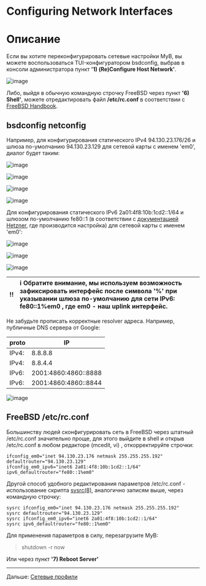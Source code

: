 # Configuring Network Interfaces

# Описание

Если вы хотите переконфигурировать сетевые настройки MyB, вы можете воспользоваться TUI-конфигуратором bsdconfig, выбрав в консоли администратора пункт **'1) (Re)Configure Host Network'**.

![image](https://user-images.githubusercontent.com/926409/163883957-58a6c6fd-c44c-4c06-b2de-477e45936d39.png)

Либо, выйдя в обычную командную строчку FreeBSD через пункт **'6) Shell'**, можете отредактировать файл **/etc/rc.conf** в соответствии с [FreeBSD Handbook](https://docs.freebsd.org/en/books/handbook/config/#config-network-setup).

## bsdconfig netconfig

Например, для конфигурирования статического IPv4 94.130.23.176/26 и шлюза по-умолчанию 94.130.23.129 для сетевой карты с именем 'em0', диалог будет таким:

![image](https://user-images.githubusercontent.com/926409/163884405-c657c742-446c-40e2-b0b6-850a8727224b.png)

![image](https://user-images.githubusercontent.com/926409/163884441-9416766d-0c8c-44f7-afbc-a8e08f02c580.png)

![image](https://user-images.githubusercontent.com/926409/163884499-9fa1b8a9-c55c-403c-9203-aaeaa7b21a41.png)

![image](https://user-images.githubusercontent.com/926409/163884593-ab7db705-4086-4667-9f6e-80b4dcf8ea45.png)


Для конфигурирования статического IPv6 2a01:4f8:10b:1cd2::1/64 и шлюзом по-умолчанию fe80::1 (в соответствии с [документацией Hetzner](https://docs.hetzner.com/robot/dedicated-server/network/net-config-debian-ubuntu/), где производится настройка) для сетевой карты с именем 'em0':

![image](https://user-images.githubusercontent.com/926409/163884951-31c738a2-e50c-4189-a173-4baa9bd0baa9.png)

![image](https://user-images.githubusercontent.com/926409/163884990-1f39a466-7b05-43e7-9bed-756015bd1040.png)

![image](https://user-images.githubusercontent.com/926409/163885066-d76669de-bc9a-423e-b067-18cf7e3e8224.png)

:bangbang: | :information_source: Обратите внимание, мы используем возможность зафиксировать интерфейс после символа **'%'** при указывании шлюза по-умолчанию для сети IPv6: **fe80::1%em0** , где **em0** - наш uplink интерфейс.
:---: | :---

Не забудьте прописать корректные resolver адреса. Например, публичные DNS сервера от Google:

| proto |         IP           |
|-------|----------------------|
| IPv4: |       8.8.8.8        |
| IPv4: |       8.8.4.4        |
| IPv6: | 2001:4860:4860::8888 |
| IPv6: | 2001:4860:4860::8844 |


![image](https://user-images.githubusercontent.com/926409/163885586-cdad3f13-c518-4cac-8688-953a6cb588ed.png)

## FreeBSD /etc/rc.conf

Большинству людей сконфигурировать сеть в FreeBSD через штатный /etc/rc.conf значительно проще, для этого выйдите в shell и открыв /etc/rc.conf в любом редакторе (mcedit, vi) , откорректируйте строчки:

```
ifconfig_em0="inet 94.130.23.176 netmask 255.255.255.192"
defaultrouter="94.130.23.129"
ifconfig_em0_ipv6="inet6 2a01:4f8:10b:1cd2::1/64"
ipv6_defaultrouter="fe80::1%em0"
```

Другой способ удобного редактирования параметров /etc/rc.conf - использование скрипта [sysrc(8)](man.freebsd.org/sysrc/8), аналогично записям выше, через командную строчку:

```
sysrc ifconfig_em0="inet 94.130.23.176 netmask 255.255.255.192"
sysrc defaultrouter="94.130.23.129"
sysrc ifconfig_em0_ipv6="inet6 2a01:4f8:10b:1cd2::1/64"
sysrc ipv6_defaultrouter="fe80::1%em0"
```

Для применения параметров в силу, перезагрузите MyB:

> shutdown -r now

Или через пункт **'7) Reboot Server'**


---

Дальше: [Сетевые профили](netprofile.md)

